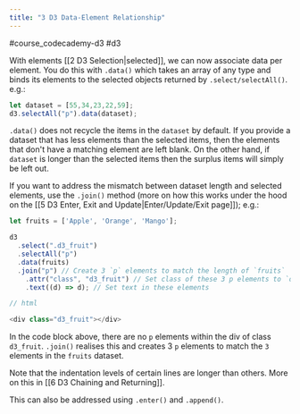 ```yaml
---
title: "3 D3 Data-Element Relationship"
---
```

#course_codecademy-d3 #d3

With elements [[2 D3 Selection|selected]], we can now associate data per element. You do this with `.data()` which takes an array of any type and binds its elements to the selected objects returned by `.select/selectAll()`. e.g.:

```js
let dataset = [55,34,23,22,59];  
d3.selectAll("p").data(dataset);
```

`.data()` does not recycle the items in the `dataset` by default. If you provide a dataset that has less elements than the selected items, then the elements that don't have a matching element are left blank. On the other hand, if `dataset` is longer than the selected items then the surplus items will simply be left out.

If you want to address the mismatch between dataset length and selected elements, use the `.join()` method (more on how this works under the hood on the [[5 D3 Enter, Exit and Update|Enter/Update/Exit page]]); e.g.:

```js
let fruits = ['Apple', 'Orange', 'Mango'];

d3
  .select(".d3_fruit")
  .selectAll("p")
  .data(fruits)
  .join("p") // Create 3 `p` elements to match the length of `fruits`
    .attr("class", "d3_fruit") // Set class of these 3 p elements to `d3_fruit`
    .text((d) => d); // Set text in these elements

// html

<div class="d3_fruit"></div>
```

In the code block above, there are no `p` elements within the div of class `d3_fruit`. `.join()` realises this and creates 3 `p` elements to match the `3` elements in the `fruits` dataset.

Note that the indentation levels of certain lines are longer than others. More on this in [[6 D3 Chaining and Returning]].

This can also be addressed using `.enter()` and `.append()`.
